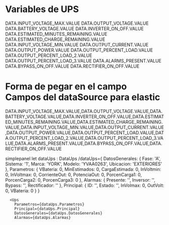 # Variables de UPS
DATA.INPUT_VOLTAGE_MAX.VALUE
DATA.OUTPUT_VOLTAGE.VALUE
DATA.BATTERY_VOLTAGE.VALUE
DATA.INVERTER_ON_OFF.VALUE
DATA.ESTIMATED_MINUTES_REMAINING.VALUE
DATA.ESTIMATED_CHARGE_REMAINING.VALUE
DATA.INPUT_VOLTAGE_MIN.VALUE
DATA.OUTPUT_CURRENT.VALUE
DATA.OUTPUT_POWER.VALUE
DATA.OUTPUT_PERCENT_LOAD.VALUE
DATA.OUTPUT_PERCENT_LOAD_2.VALUE
DATA.OUTPUT_PERCENT_LOAD_3.VALUE
DATA.ALARMS_PRESENT.VALUE
DATA.BYPASS_ON_OFF.VALUE
DATA.RECTIFIER_ON_OFF.VALUE

# Forma de pegar en el campo Campos del dataSource para elastic
DATA.INPUT_VOLTAGE_MAX.VALUE,DATA.OUTPUT_VOLTAGE.VALUE,DATA.BATTERY_VOLTAGE.VALUE,DATA.INVERTER_ON_OFF.VALUE,DATA.ESTIMATED_MINUTES_REMAINING.VALUE,DATA.ESTIMATED_CHARGE_REMAINING.VALUE,DATA.INPUT_VOLTAGE_MIN.VALUE,DATA.OUTPUT_CURRENT.VALUE,DATA.OUTPUT_POWER.VALUE,DATA.OUTPUT_PERCENT_LOAD.VALUE,DATA.OUTPUT_PERCENT_LOAD_2.VALUE,DATA.OUTPUT_PERCENT_LOAD_3.VALUE,DATA.ALARMS_PRESENT.VALUE,DATA.BYPASS_ON_OFF.VALUE,DATA.RECTIFIER_ON_OFF.VALUE


simplepanel
let dataUps : DataUps
  /dataUps={
    DatosGenerales: {
      Fase: 'A',
      Sistema: '1',
      Marca: 'YORK',
      Modelo: 'YVAA0263',
      Ubicacion: 'EXTERIORES'
    },
    Parametros: {
      VBateria: 0,
      MinEstimados: 0,
      CargaEstimada: 0,
      InVoltmin: 0,
      InVoltmax: 0,
      CorrienteOut: 0,
      PotenciaOut: 0,
      PorcenCarga1: 0,
      PorcenCarga2: 0,
      PorcenCarga3: 0
    },
    Alarmas: {
      Presente: '',
      Inversor: '',
      Bypass: '',
      Rectificador: ''
    },
    Principal: {
      ID: '',
      Estado: '',
      InVolmax: 0,
      OutVolt: 0,
      VBateria: 0
    }
  }



      <Ups
        Parametros={dataUps.Parametros}
        Principal={dataUps.Principal}
        DatosGenerales={dataUps.DatosGenerales}
        Alarmas={dataUps.Alarmas}  